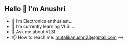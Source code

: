 ## Hello 👋 I'm Anushri
- 🔭 I’m Electronics enthusiast...
- 🌱 I’m currently learning VLSI ...
- 💬 Ask me about VLSI
- 📫 How to reach me: mutalikanushri23@gmail.com
-->
